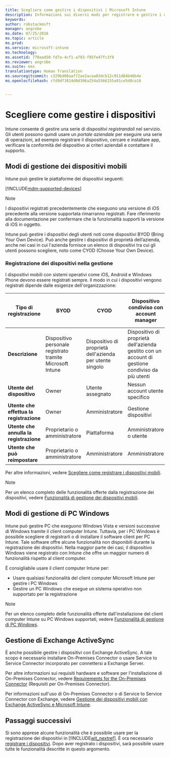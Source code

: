 ```yaml
---
title: Scegliere come gestire i dispositivi | Microsoft Intune
description: Informazioni sui diversi modi per registrare e gestire i dispositivi.
keywords: 
author: robstackmsft
manager: angrobe
ms.date: 07/25/2016
ms.topic: article
ms.prod: 
ms.service: microsoft-intune
ms.technology: 
ms.assetid: 770aad50-fd7a-4cf1-a793-f95fe47fc3f8
ms.reviewer: angrobe
ms.suite: ems
translationtype: Human Translation
ms.sourcegitcommit: c329bd08aaf72ae2acaa03dcb12c911d84b46b4e
ms.openlocfilehash: cfd9df3814d0d306a254a5566155a91ce5d0ca16


---
```


# Scegliere come gestire i dispositivi
Intune consente di gestire una serie di dispositivi *registrandoli* nel servizio. Gli utenti possono quindi usare un *portale aziendale* per eseguire una serie di operazioni, ad esempio registrare il dispositivo, cercare e installare app, verificare la conformità del dispositivo ai criteri aziendali e contattare il supporto.

## Modi di gestione dei dispositivi mobili
Intune può gestire le piattaforme dei dispositivi seguenti:

[!INCLUDE[mdm-supported-devices](../includes/mdm-supported-devices.md)]

> [!NOTE]
> I dispositivi registrati precedentemente che eseguono una versione di iOS precedente alla versione supportata rimarranno registrati. Fare riferimento alla documentazione per confermare che la funzionalità supporti la versione di iOS in oggetto.

Intune può gestire i dispositivi degli utenti noti come dispositivi BYOD (Bring Your Own Device). Può anche gestire i dispositivi di proprietà dell’azienda, anche nei casi in cui l'azienda fornisce un elenco di dispositivi tra cui gli utenti possono scegliere, noto come CYOD (Choose Your Own Device).

### Registrazione dei dispositivi nella gestione
I dispositivi mobili con sistemi operativi come iOS, Android e Windows Phone devono essere registrati sempre. Il modo in cui i dispositivi vengono registrati dipende dalle esigenze dell'organizzazione:

|Tipo di registrazione|BYOD|CYOD|Dispositivo condiviso con account manager|Dispositivo condiviso senza account utente|
|-------------------|--------|--------|--------------------------------------|----------------------------------------|
|**Descrizione**|Dispositivo personale registrato tramite Microsoft Intune|Dispositivo di proprietà dell'azienda per utente singolo|Dispositivo di proprietà dell'azienda gestito con un account di gestione condiviso da più utenti|Dispositivo di proprietà dell'azienda senza utente associato e usato da molti utenti.|
|**Utente del dispositivo**|Owner|Utente assegnato|Nessun account utente specifico|Nessun utente specifico|
|**Utente che effettua la registrazione**|Owner|Amministratore|Gestione dispositivi|Qualsiasi utente|
|**Utente che annulla la registrazione**|Proprietario o amministratore|Piattaforma |Amministratore o utente|Amministratore o utente|
|**Utente che può reimpostare**|Proprietario o amministratore|Amministratore|Amministratore|Amministratore|

Per altre informazioni, vedere [Scegliere come registrare i dispositivi mobili](/intune/get-started/choose-how-to-enroll-devices1).

> [!NOTE]
> Per un elenco completo delle funzionalità offerte dalla registrazione dei dispositivi, vedere [Funzionalità di gestione dei dispositivi mobili](mobile-device-management-capabilities-in-microsoft-intune.md).

## Modi di gestione di PC Windows
Intune può gestire PC che eseguono Windows Vista e versioni successive di Windows tramite il client computer Intune. Tuttavia, per i PC Windows è possibile scegliere di registrarli o di installare il software client per PC Intune. Tale software offre alcune funzionalità non disponibili durante la registrazione dei dispositivi. Nella maggior parte dei casi, il dispositivo Windows viene registrato con Intune che offre un maggior numero di funzionalità rispetto al client computer.

È consigliabile usare il client computer Intune per:

- Usare qualsiasi funzionalità del client computer Microsoft Intune per gestire i PC Windows
- Gestire un PC Windows che esegue un sistema operativo non supportato per la registrazione

> [!NOTE]
> Per un elenco completo delle funzionalità offerte dall'installazione del client computer Intune su PC Windows supportati, vedere [Funzionalità di gestione di PC Windows](windows-pc-management-capabilities-in-microsoft-intune.md).

## Gestione di Exchange ActiveSync
È anche possibile gestire i dispositivi con Exchange ActiveSync. A tale scopo è necessario installare On-Premises Connector o usare Service to Service Connector incorporato per connettersi a Exchange Server.

Per altre informazioni sui requisiti hardware e software per l'installazione di On-Premises Connector, vedere [Requirements for the On-Premises Connector](/intune/deploy-use/intune-on-premises-exchange-connector#requirements-for-the-on-premises-connector) (Requisiti per On-Premises Connector).

Per informazioni sull'uso di On-Premises Connector o di Service to Service Connector con Exchange, vedere [Gestione dei dispositivi mobili con Exchange ActiveSync e Microsoft Intune](/intune/deploy-use/mobile-device-management-with-exchange-activesync-and-microsoft-intune).



## Passaggi successivi
Si sono apprese alcune funzionalità che è possibile usare per la registrazione dei dispositivi in [!INCLUDE[wit_nextref](../includes/wit_nextref_md.md)]. È ora necessario [registrare i dispositivi](/intune/deploy-use/enroll-devices-in-microsoft-intune). Dopo aver registrato i dispositivi, sarà possibile usare tutte le funzionalità descritte in questo argomento. <!--lindavr: There's a logical flaw in our "get to know/get started" content. You can take the path in this topic or you can take the path in the What to know before your get started topic. And they don't cover the same ground. -->



<!--HONumber=Aug16_HO3-->



